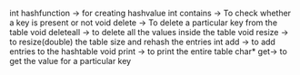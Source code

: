 int hashfunction -> for creating hashvalue
int contains -> To check whether a key is present or not
void delete -> To delete a particular key from the table
void deleteall -> to delete all the values inside the table
void resize -> to resize(double) the table size and rehash the entries
int add -> to add entries to the hashtable
void print -> to print the entire table
char* get-> to get the value for a particular key
